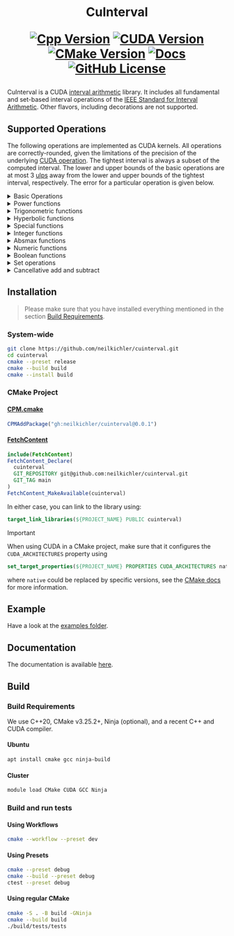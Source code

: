 <h1 align='center'>CuInterval

[![Cpp Version](https://img.shields.io/badge/requires-C++20-blue)](https://github.com/neilkichler/cuinterval/tree/main?tab=readme-ov-file#build-requirements)
[![CUDA Version](https://img.shields.io/badge/CUDA-12+-8A2BE2?logo=nvidia)](https://github.com/neilkichler/cuinterval/tree/main?tab=readme-ov-file#build-requirements)
[![CMake Version](https://img.shields.io/badge/CMake-3.25.2+-blue?logo=cmake)](https://github.com/neilkichler/cuinterval/tree/main?tab=readme-ov-file#build-requirements)
[![Docs](https://img.shields.io/badge/documentation-latest-8A2BE2)](https://neilkichler.github.io/cuinterval)
[![GitHub License](https://img.shields.io/github/license/neilkichler/cuinterval)](https://github.com/neilkichler/cuinterval/blob/main/LICENSE)

</h1>

CuInterval is a CUDA [interval arithmetic](https://en.wikipedia.org/wiki/Interval_arithmetic) library. It includes all fundamental and set-based interval operations of the [IEEE Standard for Interval Arithmetic](https://ieeexplore.ieee.org/stamp/stamp.jsp?tp=&arnumber=7140721).
Other flavors, including decorations are not supported. 
## Supported Operations

The following operations are implemented as CUDA kernels. All operations are correctly-rounded, given the limitations of the precision of the underlying [CUDA operation](https://docs.nvidia.com/cuda/cuda-c-programming-guide/index.html#id200). The tightest interval is always a subset
of the computed interval. The lower and upper bounds of the basic operations are at most 3 [ulps](https://en.wikipedia.org/wiki/Unit_in_the_last_place) away from the lower and upper bounds of the tightest interval, respectively.
The error for a particular operation is given below.

<details>
<summary>Basic Operations</summary>

| Operation          | Function Description                        | Error [ulps] |
|--------------------|---------------------------------------------|--------------|
| pos                | $\mathbb{IR} \rightarrow \mathbb{IR}$       | 0            |
| neg                | $\mathbb{IR} \rightarrow \mathbb{IR}$       | 0            |
| add                | $\mathbb{IR}^2 \rightarrow \mathbb{IR}$     | 0            |
| sub                | $\mathbb{IR}^2 \rightarrow \mathbb{IR}$     | 0            |
| mul                | $\mathbb{IR}^2 \rightarrow \mathbb{IR}$     | 0            |
| div                | $\mathbb{IR}^2 \rightarrow \mathbb{IR}$     | 0            |
| recip              | $\mathbb{IR} \rightarrow \mathbb{IR}$       | 0            |
| sqr                | $\mathbb{IR} \rightarrow \mathbb{IR}$       | 0            |
| sqrt               | $\mathbb{IR} \rightarrow \mathbb{IR}$       | 0            |
| fma                | $\mathbb{IR}^3 \rightarrow \mathbb{IR}$     | 0            |

</details>

<details>
<summary>Power functions</summary>

| Operation | Function Description                                                     | Error [ulps] |
|-----------|--------------------------------------------------------------------------|--------------|
| pown      | $\mathbb{IR} \times \mathbb{N} \rightarrow \mathbb{IR}_{\ge \mathbf{0}}$ | 1            |
| pow       | $\mathbb{IR}^2 \rightarrow \mathbb{IR}_{\ge \mathbf{0}}$                 | 1            |
| rootn     | $\mathbb{IR}_{\ge \mathbf{0}} \times \mathbb{N} \rightarrow \mathbb{IR}$ | 2            |
| cbrt      | $\mathbb{IR}_{\ge \mathbf{0}} \rightarrow \mathbb{IR}$                   | 1            |
| exp       | $\mathbb{IR} \rightarrow \mathbb{IR}$                                    | 3            |
| exp2      | $\mathbb{IR} \rightarrow \mathbb{IR}$                                    | 3            |
| exp10     | $\mathbb{IR} \rightarrow \mathbb{IR}$                                    | 3            |
| expm1     | $\mathbb{IR} \rightarrow \mathbb{IR}$                                    | 3            |
| log       | $\mathbb{IR}_{\ge \mathbf{0}} \rightarrow \mathbb{IR}$                   | 3            |
| log2      | $\mathbb{IR}_{\ge \mathbf{0}} \rightarrow \mathbb{IR}$                   | 3            |
| log10     | $\mathbb{IR}_{\ge \mathbf{0}} \rightarrow \mathbb{IR}$                   | 3            |
| log1p     | $\mathbb{IR}_{\ge \mathbf{-1}} \rightarrow \mathbb{IR}$                  | 3            |

</details>

<details>
<summary>Trigonometric functions</summary>
  
| Operation | Function Description                        | Error [ulps] |
|-----------|---------------------------------------------|--------------|
| sin       | $\mathbb{IR}   \rightarrow \mathbb{IR}$     | 2            |
| cos       | $\mathbb{IR}   \rightarrow \mathbb{IR}$     | 2            |
| tan       | $\mathbb{IR}   \rightarrow \mathbb{IR}$     | 3            |
| asin      | $\mathbb{IR}   \rightarrow \mathbb{IR}$     | 3            |
| acos      | $\mathbb{IR}   \rightarrow \mathbb{IR}$     | 3            |
| atan      | $\mathbb{IR}   \rightarrow \mathbb{IR}$     | 3            |
| atan2     | $\mathbb{IR}^2 \rightarrow \mathbb{IR}$     | 3            |
| cot       | $\mathbb{IR}   \rightarrow \mathbb{IR}$     | 2            |
| sinpi     | $\mathbb{IR}   \rightarrow \mathbb{IR}$     | 3            |
| cospi     | $\mathbb{IR}   \rightarrow \mathbb{IR}$     | 3            |

</details>

<details>
<summary>Hyperbolic functions</summary>
  
| Operation | Function Description                        | Error [ulps] |
|-----------|---------------------------------------------|--------------|
| sinh      | $\mathbb{IR} \rightarrow \mathbb{IR}$       | 3            |
| cosh      | $\mathbb{IR} \rightarrow \mathbb{IR}$       | 2            |
| tanh      | $\mathbb{IR} \rightarrow \mathbb{IR}$       | 2            |
| asinh     | $\mathbb{IR} \rightarrow \mathbb{IR}$       | 3            |
| acosh     | $\mathbb{IR} \rightarrow \mathbb{IR}$       | 3            |
| atanh     | $\mathbb{IR} \rightarrow \mathbb{IR}$       | 3            |
| coth      | $\mathbb{IR} \rightarrow \mathbb{IR}$       | 3            |

</details>

<details>
<summary>Special functions</summary>
  
| Operation | Function Description                        | Error [ulps] |
|-----------|---------------------------------------------|--------------|
| erf       | $\mathbb{IR} \rightarrow \mathbb{IR}$       | 2            |
| erfc      | $\mathbb{IR} \rightarrow \mathbb{IR}$       | 5            |

</details>

<details>
<summary>Integer functions</summary>
  
| Operation          | Function Description                        | Error [ulps] |
|--------------------|---------------------------------------------|--------------|
| sign               | $\mathbb{IR} \rightarrow \\{-1, 0, 1\\}$    | 0            |
| ceil               | $\mathbb{IR} \rightarrow \mathbb{Z}$        | 0            |
| floor              | $\mathbb{IR} \rightarrow \mathbb{Z}$        | 0            |
| trunc              | $\mathbb{IR} \rightarrow \mathbb{Z}$        | 0            |
| roundTiesToEven    | $\mathbb{IR} \rightarrow \mathbb{Z}$        | 0            |
| roundTiesToAway    | $\mathbb{IR} \rightarrow \mathbb{Z}$        | 0            |

</details>

<details>
  <summary>Absmax functions</summary>
  
| Operation          | Function Description                                   | Error [ulps] |
|--------------------|--------------------------------------------------------|--------------|
| abs                | $\mathbb{IR} \rightarrow \mathbb{IR}_{\ge \mathbf{0}}$ | 0            |
| min                | $\mathbb{IR}^2 \rightarrow \mathbb{IR}$                | 0            |
| max                | $\mathbb{IR}^2 \rightarrow \mathbb{IR}$                | 0            |

</details>

<details>
<summary>Numeric functions</summary>
  
| Operation          | Function Description                        | Error [ulps] |
|--------------------|---------------------------------------------|--------------|
| inf                | $\mathbb{IR} \rightarrow \mathbb{R}$        | 0            |
| sup                | $\mathbb{IR} \rightarrow \mathbb{R}$        | 0            |
| mid                | $\mathbb{IR} \rightarrow \mathbb{R}$        | 0            |
| wid                | $\mathbb{IR} \rightarrow \mathbb{R}$        | 0            |
| rad                | $\mathbb{IR} \rightarrow \mathbb{R}$        | 0            |
| mag                | $\mathbb{IR} \rightarrow \mathbb{R}$        | 0            |
| mig                | $\mathbb{IR} \rightarrow \mathbb{R}$        | 0            |

</details>

<details>
<summary>Boolean functions</summary>
  
| Operation          | Function Description                                   | Error [ulps] |
|--------------------|--------------------------------------------------------|--------------|
| equal              | $\mathbb{IR}^2 \rightarrow \mathbb{B}$                 | 0            |
| subset             | $\mathbb{IR}^2 \rightarrow \mathbb{B}$                 | 0            |
| interior           | $\mathbb{IR}^2 \rightarrow \mathbb{B}$                 | 0            |
| disjoint           | $\mathbb{IR}^2 \rightarrow \mathbb{B}$                 | 0            |
| isEmpty            | $\mathbb{IR} \rightarrow \mathbb{B}$                   | 0            |
| isEntire           | $\mathbb{IR} \rightarrow \mathbb{B}$                   | 0            |
| less               | $\mathbb{IR}^2 \rightarrow \mathbb{B}$                 | 0            |
| strictLess         | $\mathbb{IR}^2 \rightarrow \mathbb{B}$                 | 0            |
| precedes           | $\mathbb{IR}^2 \rightarrow \mathbb{B}$                 | 0            |
| strictPrecedes     | $\mathbb{IR}^2 \rightarrow \mathbb{B}$                 | 0            |
| isMember           | $\mathbb{R} \times \mathbb{IR} \rightarrow \mathbb{B}$ | 0            |
| isSingleton        | $\mathbb{IR} \rightarrow \mathbb{B}$                   | 0            |
| isCommonInterval   | $\mathbb{IR} \rightarrow \mathbb{B}$                   | 0            |

</details>


<details>
<summary>Set operations</summary>
  
| Operation          | Function Description                        | Error [ulps] |
|--------------------|---------------------------------------------|--------------|
| intersection       | $\mathbb{IR}^2 \rightarrow \mathbb{IR}$     | 0            |
| convexHull         | $\mathbb{IR}^2 \rightarrow \mathbb{IR}$     | 0            |
</details>


<details>
<summary>Cancellative add and subtract</summary>
  
| Operation          | Function Description                        | Error [ulps] |
|--------------------|---------------------------------------------|--------------|
| cancelMinus        | $\mathbb{IR}^2 \rightarrow \mathbb{IR}$     | 0            |
| cancelPlus         | $\mathbb{IR}^2 \rightarrow \mathbb{IR}$     | 0            |

</details>

## Installation
> Please make sure that you have installed everything mentioned in the section [Build Requirements](#build-requirements).

### System-wide
```bash
git clone https://github.com/neilkichler/cuinterval.git
cd cuinterval
cmake --preset release
cmake --build build
cmake --install build
```

### CMake Project


#### [CPM.cmake](https://github.com/cpm-cmake/CPM.cmake)
```cmake
CPMAddPackage("gh:neilkichler/cuinterval@0.0.1")
```

#### [FetchContent](https://cmake.org/cmake/help/latest/module/FetchContent.html)
```cmake
include(FetchContent)
FetchContent_Declare(
  cuinterval
  GIT_REPOSITORY git@github.com:neilkichler/cuinterval.git
  GIT_TAG main
)
FetchContent_MakeAvailable(cuinterval)
```

In either case, you can link to the library using:
```cmake
target_link_libraries(${PROJECT_NAME} PUBLIC cuinterval)
```

> [!IMPORTANT]  
> When using CUDA in a CMake project, make sure that it configures the `CUDA_ARCHITECTURES` property using
> ```cmake
> set_target_properties(${PROJECT_NAME} PROPERTIES CUDA_ARCHITECTURES native)
> ```
> where `native` could be replaced by specific versions, see the [CMake docs](https://cmake.org/cmake/help/latest/prop_tgt/CUDA_ARCHITECTURES.html) for more information.

## Example
Have a look at the [examples folder](https://github.com/neilkichler/cuinterval/tree/main/examples).

## Documentation
The documentation is available [here](https://neilkichler.github.io/cuinterval).

## Build

### Build Requirements
We use C++20, CMake v3.25.2+, Ninja (optional), and a recent C++ and CUDA compiler.

#### Ubuntu
```bash
apt install cmake gcc ninja-build
```
#### Cluster
```bash
module load CMake CUDA GCC Ninja
```

### Build and run tests
#### Using Workflows
```bash
cmake --workflow --preset dev
```
#### Using Presets
```bash
cmake --preset debug
cmake --build --preset debug
ctest --preset debug
```
#### Using regular CMake
```bash
cmake -S . -B build -GNinja
cmake --build build
./build/tests/tests
```
